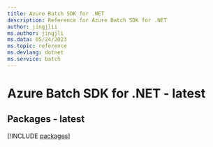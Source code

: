 ```yaml
---
title: Azure Batch SDK for .NET
description: Reference for Azure Batch SDK for .NET
author: jingjlii
ms.author: jingjli
ms.data: 05/24/2023
ms.topic: reference
ms.devlang: dotnet
ms.service: batch
---
```

# Azure Batch SDK for .NET - latest
## Packages - latest
[!INCLUDE [packages](batch-index.md)]